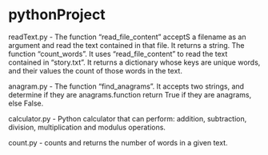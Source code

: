 # pythonProject
readText.py - The function “read_file_content” acceptS a filename as an argument and read the text contained in that file. It returns a string.
              The function “count_words”. It uses “read_file_content” to read the text contained in “story.txt”. It returns a dictionary whose keys are unique words,               and their values the count of those words in the text.
              
anagram.py  - The function “find_anagrams”. It accepts two strings, and determine if they are anagrams.function return True  if they are anagrams, else  False.

calculator.py - Python calculator that can perform: addition, subtraction, division, multiplication and modulus operations.

count.py - counts and returns the number of words in a given text.
